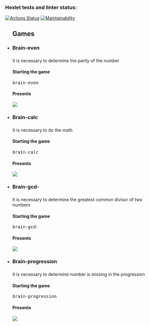### Hexlet tests and linter status:
[![Actions Status](https://github.com/andomiele/frontend-project-44/actions/workflows/hexlet-check.yml/badge.svg)](https://github.com/andomiele/frontend-project-44/actions)
[![Maintainability](https://api.codeclimate.com/v1/badges/64d168d1ce744b9de36e/maintainability)](https://codeclimate.com/github/andomiele/frontend-project-44/maintainability)

<ul>
<h2>Games</h2>

<li><h3>Brain-even<h3></li>
<p>It is necessary to determine the parity of the number</p>
<h4>Starting the game</h4>
<pre>brain-even</pre>
<h4>Presents</h4>
<p><a href="https://asciinema.org/a/v0JwvM5hqRIY1o7bllGWAz4nG" target="_blank"><img src="https://asciinema.org/a/v0JwvM5hqRIY1o7bllGWAz4nG.svg" /></a></p>

<li><h3>Brain-calc<h3></li>
<p>It is necessary to do the math</p>
<h4>Starting the game</h4>
<pre>brain-calc</pre>
<h4>Presents</h4>
<p><a href="https://asciinema.org/a/E5ffvf1bcysKc8GIn26zcm528" target="_blank"><img src="https://asciinema.org/a/E5ffvf1bcysKc8GIn26zcm528.svg" /></a></p>

<li><h3>Brain-gcd-<h3></li>
<p>It is necessary to determine the greatest common divisor of two numbers</p>
<h4>Starting the game</h4>
<pre>brain-gcd-</pre>
<h4>Presents</h4>
<p><a href="https://asciinema.org/a/P4CiXHwXHITcNJn5Qm7In8fpf" target="_blank"><img src="https://asciinema.org/a/P4CiXHwXHITcNJn5Qm7In8fpf.svg" /></a></p>

<li><h3>Brain-progression<h3></li>
<p>It is necessary to determine number is missing in the progression</p>
<h4>Starting the game</h4>
<pre>brain-progression</pre>
<h4>Presents</h4>
<p><a href="https://asciinema.org/a/bRzmnCzlSePdNHzAg0sHpDbot" target="_blank"><img src="https://asciinema.org/a/bRzmnCzlSePdNHzAg0sHpDbot.svg" /></a></p>
</ul>